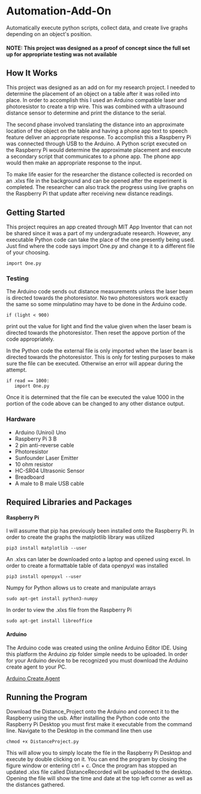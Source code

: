 # Automation-Add-On
Automatically execute python scripts, collect data, and create live graphs depending on an object's position.  

#### NOTE: This project was designed as a proof of concept since the full set up for appropriate testing was not available

## How It Works
This project was designed as an add on for my research project. I needed to determine the placement of an object on a table after it was rolled into place. In order to accomplish this I used an Arduino compatible laser and photoresistor to create a trip wire. This was combined with a ultrasound distance sensor to determine and print the distance to the serial. 

The second phase involved translating the distance into an approximate location of the object on the table and having a phone app text to speech feature deliver an appropriate response. To accomplish this a Raspberry Pi was connected through USB to the Arduino. A Python script executed on the Raspberry Pi would determine the approximate placement and execute a secondary script that communicates to a phone app. The phone app would then make an appropriate response to the input. 

To make life easier for the researcher the distance collected is recorded on an .xlxs file in the background and can be opened after the experiment is completed. The researcher can also track the progress using live graphs on the Raspberry Pi that update after receiving new distance readings.

## Getting Started
This project requires an app created through MIT App Inventor that can not be shared since it was a part of my undergraduate research. However, any executable Python code can take the place of the one presently being used. Just find where the code says import One.py and change it to a different file of your choosing. 
```
import One.py
```
  ### Testing
  The Arduino code sends out distance measurements unless the laser beam is directed towards the photoresistor. No two photoresistors     work exactly the same so some minpulatino may have to be done in the Arduino code.
  ```
  if (light < 900)
  ```
  print out the value for light and find the value given when the laser beam is directed towards the photoresistor. Then reset the         appove portion of the code appropriately.
  
  In the Python code the external file is only imported when the laser beam is directed towards the photoresistor. This is only for       testing purposes to make sure the file can be executed. Otherwise an error will appear during the attempt. 
  ```
  if read == 1000:
     import One.py
  ```
  Once it is determined that the file can be executed the value 1000 in the portion of the code above can be changed to any other         distance output. 

### Hardware
* Arduino (Uniroi) Uno
* Raspberry Pi 3 B
* 2 pin anti-reverse cable
* Photoresistor
* Sunfounder Laser Emitter
* 10 ohm resistor
* HC-SR04 Ultrasonic Sensor
* Breadboard
* A male to B male USB cable

## Required Libraries and Packages 

#### Raspberry Pi
I will assume that pip has previously been installed onto the Raspberry Pi.
In order to create the graphs the matplotlib library was utilized
```
pip3 install matplotlib --user
```
An .xlxs can later be downloaded onto a laptop and opened using excel. In order to create a formattable table of data openpyxl was installed
```
pip3 install openpyxl --user
```
Numpy for Python allows us to create and manipulate arrays
```
sudo apt-get install python3-numpy
```
In order to view the .xlxs file from the Raspberry Pi
```
sudo apt-get install libreoffice 
```
#### Arduino
The Arduino code was created using the online Arduino Editor IDE. Using this platform the Arduino zip folder simple needs to be uploaded. In order for your Arduino device to be recognized you must download the Arduino create agent to your PC.

[Arduino Create Agent](https://create.arduino.cc/getting-started/plugin)

## Running the Program
Download the Distance_Project onto the Arduino and connect it to the Raspberry using the usb. 
After installing the Python code onto the Raspberry Pi Desktop you must first make it executable from the command line.
Navigate to the Desktop in the command line then use
```
chmod +x DistanceProject.py
```
This will allow you to simply locate the file in the Raspberry Pi Desktop and execute by double clicking on it. 
You can end the program by closing the figure window or entering ctrl + c. Once the program has stopped an updated .xlxs file called DistanceRecorded will be uploaded to the desktop. Opening the file will show the time and date at the top left corner as well as the distances gathered.
